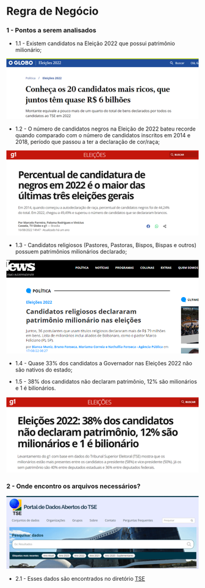 # Regra de Negócio

### 1 - Pontos a serem analisados


* 1.1 - Existem candidatos na Eleição 2022 que possui patrimônio milionário;

![Image](imagens/caso_01.png)

* 1.2 - O número de candidatos negros na Eleição de 2022 bateu recorde quando comparado com o número de candidatos inscritos em 2014 e 2018, período que passou a ter a declaração de cor/raça;

![Image](imagens/caso_02.png)

* 1.3 - Candidatos religiosos (Pastores, Pastoras, Bispos, Bispas e outros) possuem patrimônios milionários declarado;

![Image](imagens/caso_03.png)

* 1.4 - Quase 33% dos candidatos a Governador nas Eleições 2022 não são nativos do estado;

* 1.5 - 38% dos candidatos não declaram patrimônio, 12% são milionários e 1 é bilionários.

![Image](imagens/caso_05.png)

### 2 - Onde encontro os arquivos necessários?

![Image](imagens/tse.png)

* 2.1 - Esses dados são encontrados no diretório [TSE](https://dadosabertos.tse.jus.br/)